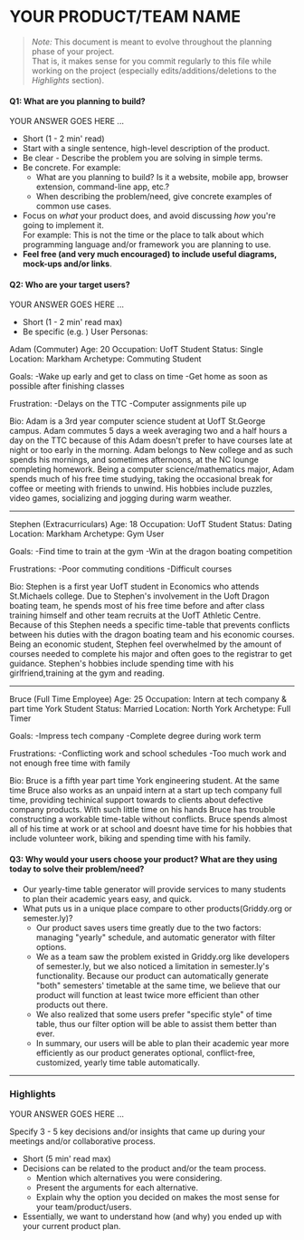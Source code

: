 ﻿# YOUR PRODUCT/TEAM NAME

> _Note:_ This document is meant to evolve throughout the planning phase of your project.    
> That is, it makes sense for you commit regularly to this file while working on the project (especially edits/additions/deletions to the _Highlights_ section).

#### Q1: What are you planning to build?

YOUR ANSWER GOES HERE ...

* Short (1 - 2 min' read)
* Start with a single sentence, high-level description of the product.
* Be clear - Describe the problem you are solving in simple terms.
* Be concrete. For example:
   * What are you planning to build? Is it a website, mobile app,
  browser extension, command-line app, etc.?      
   * When describing the problem/need, give concrete examples of common use cases.
* Focus on *what* your product does, and avoid discussing *how* you're going to implement it.      
  For example: This is not the time or the place to talk about which programming language and/or framework you are planning to use.
* **Feel free (and very much encouraged) to include useful diagrams, mock-ups and/or links**.


#### Q2: Who are your target users?

YOUR ANSWER GOES HERE ...

* Short (1 - 2 min' read max)
* Be specific (e.g. )
User Personas:

Adam (Commuter)
Age: 20
Occupation: UofT Student
Status: Single
Location: Markham
Archetype: Commuting Student

Goals: 	-Wake up early and get to class on time
	-Get home as soon as possible after finishing classes

Frustration: -Delays on the TTC
	     -Computer assignments pile up

Bio:
	Adam is a 3rd year computer science student at UofT St.George campus. Adam commutes 5 days a week averaging 
  	two and a half hours a day on the TTC because of this Adam doesn't prefer to have courses late at night or too
	early in the morning. Adam belongs to New college and as such spends his mornings, and sometimes afternoons, 
	at the NC lounge completing homework. Being a computer science/mathematics major, Adam spends much of his free 
	time studying, taking the occasional break for coffee or meeting with friends to unwind. His hobbies include 
	puzzles, video games, socializing and jogging during warm weather.

_______________________________________________________________________________________________

Stephen (Extracurriculars)
Age: 18
Occupation: UofT Student
Status: Dating
Location: Markham
Archetype: Gym User

Goals:	-Find time to train at the gym
	-Win at the dragon boating competition

Frustrations:	-Poor commuting conditions
		-Difficult courses

Bio: 
	Stephen is a first year UofT student in Economics who attends St.Michaels college. Due to Stephen's
	involvement in the Uoft Dragon boating team, he spends most of his free time before and after class
	training himself and other team recruits at the UofT Athletic Centre. Because of this Stephen needs
	a specific time-table that prevents conflicts between his duties with the dragon boating team and
	his economic courses. Being an economic student, Stephen feel overwhelmed by the amount of courses 
	needed to complete his major and often goes to the registrar to get guidance. Stephen's hobbies 
	include spending time with his girlfriend,training at the gym and reading.

______________________________________________________________________________________________________________

Bruce (Full Time Employee)
Age: 25
Occupation: Intern at tech company & part time York Student
Status: Married
Location: North York
Archetype: Full Timer

Goals:	-Impress tech company
	-Complete degree during work term

Frustrations:	-Conflicting work and school schedules
		 -Too much work and not enough free time with family

Bio:
	Bruce is a fifth year part time York engineering student. At the same time Bruce also works as an unpaid
	intern at a start up tech company full time, providing techinical support towards to clients about
	defective company products. With such little time on his hands Bruce has trouble constructing a workable
	time-table without conflicts. Bruce spends almost all of his time at work or at school and doesnt have
	time for his hobbies that include volunteer work, biking and spending time with his family. 
  

#### Q3: Why would your users choose your product? What are they using today to solve their problem/need?

* Our yearly-time table generator will provide services to many students to plan their academic years easy, and quick.
* What puts us in a unique place compare to other products(Griddy.org or semester.ly)?
  * Our product saves users time greatly due to the two factors: managing "yearly" schedule, and automatic generator with filter options.
  * We as a team saw the problem existed in Griddy.org like developers of semester.ly, but we also noticed a limitation in semester.ly's functionality.  Because our product can automatically generate "both" semesters' timetable at the same time, we believe that our product will function at least twice more efficient than other products out there. 
  * We also realized that some users prefer "specific style" of time table, thus our filter option will be able to assist them better than ever.
  * In summary, our users will be able to plan their academic year more efficiently as our product generates optional, conflict-free, customized, yearly time table automatically.


----

### Highlights

YOUR ANSWER GOES HERE ...

Specify 3 - 5 key decisions and/or insights that came up during your meetings
and/or collaborative process.

* Short (5 min' read max)
* Decisions can be related to the product and/or the team process.
   * Mention which alternatives you were considering.
   * Present the arguments for each alternative.
   * Explain why the option you decided on makes the most sense for your team/product/users.
* Essentially, we want to understand how (and why) you ended up with your current product plan.

